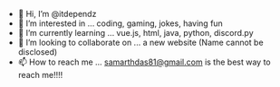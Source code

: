 - 👋 Hi, I’m @itdependz
- 👀 I’m interested in ... coding, gaming, jokes, having fun
- 🌱 I’m currently learning ... vue.js, html, java, python, discord.py
- 💞️ I’m looking to collaborate on ... a new website (Name cannot be disclosed)
- 📫 How to reach me ... samarthdas81@gmail.com is the best way to reach me!!!!

<!---
itdependz/itdependz is a ✨ special ✨ repository because its `README.md` (this file) appears on your GitHub profile.
You can click the Preview link to take a look at your changes.
--->

